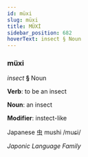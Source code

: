 ```yaml
---
id: müxi
slug: müxi
title: MÜXİ
sidebar_position: 682
hoverText: insect § Noun
---
```


### müxi

*insect* **§** Noun

**Verb**: to be an insect

**Noun**: an insect

**Modifier**: instect-like

Japanese 虫 mushi /muɕi/

*Japonic Language Family*